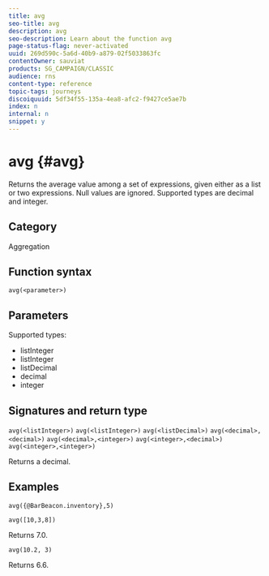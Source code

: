 ```yaml
---
title: avg
seo-title: avg
description: avg
seo-description: Learn about the function avg
page-status-flag: never-activated
uuid: 269d590c-5a6d-40b9-a879-02f5033863fc
contentOwner: sauviat
products: SG_CAMPAIGN/CLASSIC
audience: rns
content-type: reference
topic-tags: journeys
discoiquuid: 5df34f55-135a-4ea8-afc2-f9427ce5ae7b
index: n
internal: n
snippet: y
---
```


# avg {#avg}

Returns the average value among a set of expressions, given either as a list or two expressions. Null values are ignored.
Supported types are decimal and integer.

## Category

Aggregation

## Function syntax

`avg(<parameter>)`

## Parameters

Supported types:

* listInteger
* listInteger
* listDecimal
* decimal
* integer

## Signatures and return type

`avg(<listInteger>)`
`avg(<listInteger>)`
`avg(<listDecimal>)`
`avg(<decimal>,<decimal>)`
`avg(<decimal>,<integer>)`
`avg(<integer>,<decimal>)`
`avg(<integer>,<integer>)`

Returns a decimal.

## Examples

`avg({@BarBeacon.inventory},5)`

`avg([10,3,8])`

Returns 7.0.

`avg(10.2, 3)`

Returns 6.6.
